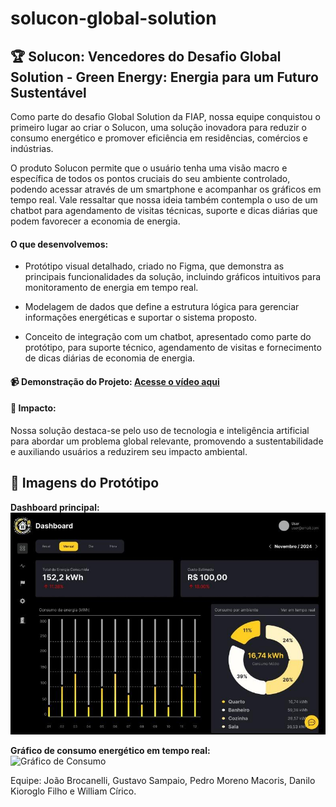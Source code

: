 # solucon-global-solution
## 🏆 Solucon: Vencedores do Desafio Global Solution - Green Energy: Energia para um Futuro Sustentável

Como parte do desafio Global Solution da FIAP, nossa equipe conquistou o primeiro lugar ao criar o Solucon, uma solução inovadora para reduzir o consumo energético e promover eficiência em residências, comércios e indústrias.

O produto Solucon permite que o usuário tenha uma visão macro e específica de todos os pontos cruciais do seu ambiente controlado, podendo acessar através de um smartphone e acompanhar os gráficos em tempo real. Vale ressaltar que nossa ideia também contempla o uso de um chatbot para agendamento de visitas técnicas, suporte e dicas diárias que podem favorecer a economia de energia.

#### O que desenvolvemos:

- Protótipo visual detalhado, criado no Figma, que demonstra as principais funcionalidades da solução, incluindo gráficos intuitivos para monitoramento de energia em tempo real.

- Modelagem de dados que define a estrutura lógica para gerenciar informações energéticas e suportar o sistema proposto.

- Conceito de integração com um chatbot, apresentado como parte do protótipo, para suporte técnico, agendamento de visitas e fornecimento de dicas diárias de economia de energia.
  
#### 📹 Demonstração do Projeto: [Acesse o vídeo aqui](https://www.youtube.com/watch?v=zAQWYHrtjxs&t=3s)

#### 🌱 Impacto:
Nossa solução destaca-se pelo uso de tecnologia e inteligência artificial para abordar um problema global relevante, promovendo a sustentabilidade e auxiliando usuários a reduzirem seu impacto ambiental.

## 📸 Imagens do Protótipo  

**Dashboard principal:**  
![Dashboard do Solucon](images/Dashboard.jpeg)  

**Gráfico de consumo energético em tempo real:**  
![Gráfico de Consumo](images/energy-usage-chart.png)  

Equipe: João Brocanelli, Gustavo Sampaio, Pedro Moreno Macoris, Danilo Kioroglo Filho e William Círico.


